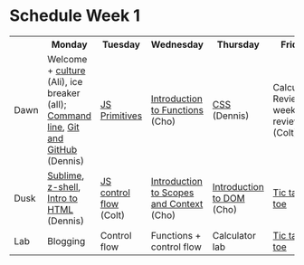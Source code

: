 # Schedule Week 1

<table>
  <tr>
    <th></th>
    <th>Monday</th>
    <th>Tuesday</th>
    <th>Wednesday</th>
    <th>Thursday</th>
    <th>Friday</th>
  </tr>
  <tr>
    <td>Dawn</td>
    <td>Welcome + <a href="https://github.com/sf-wdi-14/notes/blob/master/culture.md">culture</a> (Ali), ice breaker (all); <a href="https://github.com/sf-wdi-14/notes/blob/master/lectures/week-1/_1_monday/dawn/command-line.md">Command line</a>, <a href="https://github.com/sf-wdi-14/notes/blob/master/lectures/week-1/_1_monday/dawn/git-and-github.md">Git and GitHub</a> (Dennis)</td>
    <td><a href="https://github.com/sf-wdi-14/notes/blob/master/lectures/week-1/_2_tuesday/dawn/js-primitives.md">JS Primitives</a></td>
    <td><a href="https://github.com/sf-wdi-14/notes/blob/master/lectures/week-1/_3_wednesday/dawn/introduction-to-functions.md">Introduction to Functions</a> (Cho)</td>
    <td><a href="https://github.com/sf-wdi-14/notes/blob/master/lectures/week-1/_4_thursday/dawn/css.md">CSS</a> (Dennis)</td>
    <td>Calculator Review, week review (Colt)</td>
  </tr>
  <tr>
    <td>Dusk</td>
    <td><a href="https://github.com/sf-wdi-14/notes/blob/master/lectures/week-1/_1_monday/dusk/sublime.md">Sublime</a>, <a href="https://github.com/sf-wdi-14/notes/blob/master/lectures/week-1/_1_monday/dusk/z-shell.md">z-shell</a>, <a href="https://github.com/sf-wdi-14/notes/blob/master/lectures/week-1/_1_monday/dusk/introduction-to-html.md">Intro to HTML</a> (Dennis)</td>
    <td><a href="https://github.com/sf-wdi-14/notes/blob/master/lectures/week-1/_2_tuesday/dusk/js-control-flow.md">JS control flow</a> (Colt)</td>
    <td><a href="https://github.com/sf-wdi-14/notes/blob/master/lectures/week-1/_3_wednesday/dusk/introduction-to-scopes-and-context.md">Introduction to Scopes and Context</a> (Cho)</td>
    <td><a href="https://github.com/sf-wdi-14/notes/blob/master/lectures/week-1/_4_thursday/dusk/introduction-to-dom.md">Introduction to DOM</a> (Cho)</td>
    <td><a href="https://github.com/sf-wdi-14/tictactoe">Tic tac toe</a></td>
  </tr>
  <tr>
    <td>Lab</td>
    <td>Blogging</td>
    <td>Control flow</td>
    <td>Functions + control flow</td>
    <td>Calculator lab</td>
    <td><a href="https://github.com/sf-wdi-14/tictactoe">Tic tac toe</a></td>
  </tr>
</table>
